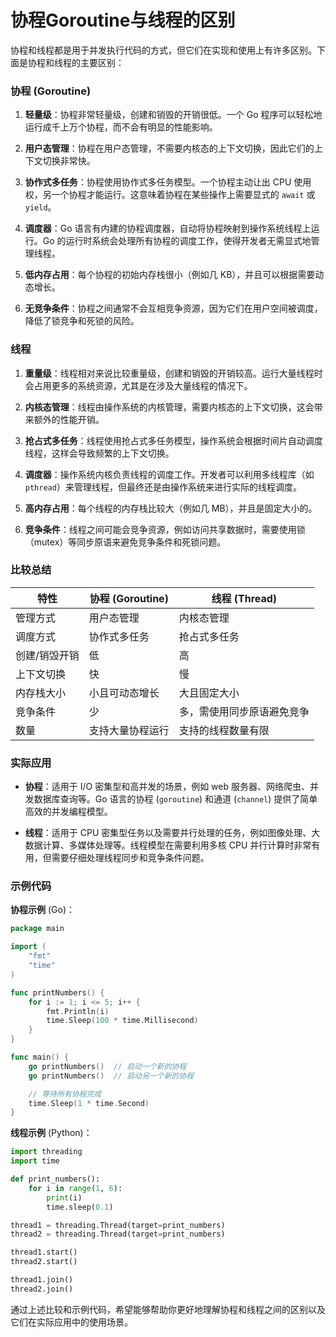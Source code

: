 
# 协程Goroutine与线程的区别

协程和线程都是用于并发执行代码的方式，但它们在实现和使用上有许多区别。下面是协程和线程的主要区别：

### 协程 (Goroutine)

1. **轻量级**：协程非常轻量级，创建和销毁的开销很低。一个 Go 程序可以轻松地运行成千上万个协程，而不会有明显的性能影响。

2. **用户态管理**：协程在用户态管理，不需要内核态的上下文切换，因此它们的上下文切换非常快。

3. **协作式多任务**：协程使用协作式多任务模型。一个协程主动让出 CPU 使用权，另一个协程才能运行。这意味着协程在某些操作上需要显式的 `await` 或 `yield`。

4. **调度器**：Go 语言有内建的协程调度器，自动将协程映射到操作系统线程上运行。Go 的运行时系统会处理所有协程的调度工作，使得开发者无需显式地管理线程。

5. **低内存占用**：每个协程的初始内存栈很小（例如几 KB），并且可以根据需要动态增长。

6. **无竞争条件**：协程之间通常不会互相竞争资源，因为它们在用户空间被调度，降低了锁竞争和死锁的风险。

### 线程

1. **重量级**：线程相对来说比较重量级，创建和销毁的开销较高。运行大量线程时会占用更多的系统资源，尤其是在涉及大量线程的情况下。

2. **内核态管理**：线程由操作系统的内核管理，需要内核态的上下文切换，这会带来额外的性能开销。

3. **抢占式多任务**：线程使用抢占式多任务模型，操作系统会根据时间片自动调度线程，这样会导致频繁的上下文切换。

4. **调度器**：操作系统内核负责线程的调度工作。开发者可以利用多线程库（如 `pthread`）来管理线程，但最终还是由操作系统来进行实际的线程调度。

5. **高内存占用**：每个线程的内存栈比较大（例如几 MB），并且是固定大小的。

6. **竞争条件**：线程之间可能会竞争资源，例如访问共享数据时，需要使用锁（mutex）等同步原语来避免竞争条件和死锁问题。

### 比较总结

| 特性              | 协程 (Goroutine)             | 线程 (Thread)                  |
|-----------------|--------------------------|----------------------------|
| 管理方式          | 用户态管理                     | 内核态管理                       |
| 调度方式          | 协作式多任务                     | 抢占式多任务                       |
| 创建/销毁开销      | 低                          | 高                            |
| 上下文切换         | 快                          | 慢                            |
| 内存栈大小         | 小且可动态增长                   | 大且固定大小                      |
| 竞争条件          | 少                          | 多，需使用同步原语避免竞争               |
| 数量              | 支持大量协程运行                  | 支持的线程数量有限                  |

### 实际应用

- **协程**：适用于 I/O 密集型和高并发的场景，例如 web 服务器、网络爬虫、并发数据库查询等。Go 语言的协程 (`goroutine`) 和通道 (`channel`) 提供了简单高效的并发编程模型。

- **线程**：适用于 CPU 密集型任务以及需要并行处理的任务，例如图像处理、大数据计算、多媒体处理等。线程模型在需要利用多核 CPU 并行计算时非常有用，但需要仔细处理线程同步和竞争条件问题。

### 示例代码

**协程示例** (Go)：

```go
package main

import (
    "fmt"
    "time"
)

func printNumbers() {
    for i := 1; i <= 5; i++ {
        fmt.Println(i)
        time.Sleep(100 * time.Millisecond)
    }
}

func main() {
    go printNumbers()  // 启动一个新的协程
    go printNumbers()  // 启动另一个新的协程

    // 等待所有协程完成
    time.Sleep(1 * time.Second)
}
```

**线程示例** (Python)：

```python
import threading
import time

def print_numbers():
    for i in range(1, 6):
        print(i)
        time.sleep(0.1)

thread1 = threading.Thread(target=print_numbers)
thread2 = threading.Thread(target=print_numbers)

thread1.start()
thread2.start()

thread1.join()
thread2.join()
```

通过上述比较和示例代码，希望能够帮助你更好地理解协程和线程之间的区别以及它们在实际应用中的使用场景。